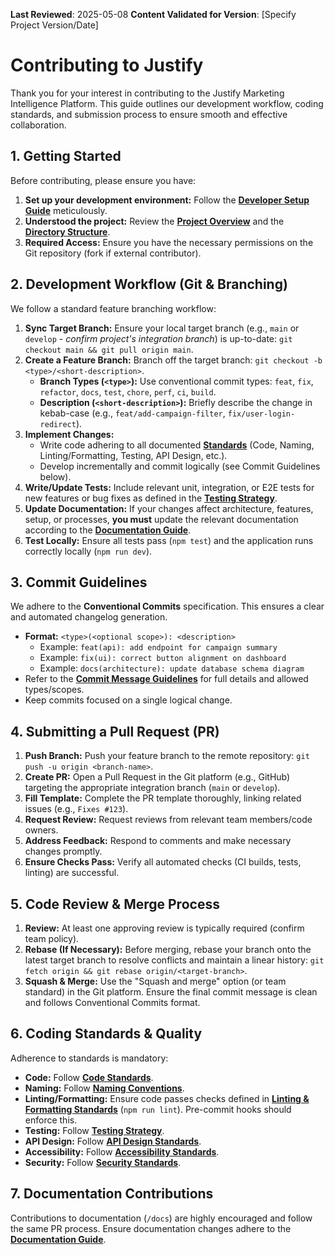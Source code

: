 **Last Reviewed**: 2025-05-08
**Content Validated for Version**: [Specify Project Version/Date]

# Contributing to Justify

Thank you for your interest in contributing to the Justify Marketing Intelligence Platform. This guide outlines our development workflow, coding standards, and submission process to ensure smooth and effective collaboration.

## 1. Getting Started

Before contributing, please ensure you have:

1.  **Set up your development environment:** Follow the **[Developer Setup Guide](../../getting-started/developer-setup.md)** meticulously.
2.  **Understood the project:** Review the **[Project Overview](../../getting-started/project-overview.md)** and the **[Directory Structure](../../architecture/directory-structure.md)**.
3.  **Required Access:** Ensure you have the necessary permissions on the Git repository (fork if external contributor).

## 2. Development Workflow (Git & Branching)

We follow a standard feature branching workflow:

1.  **Sync Target Branch:** Ensure your local target branch (e.g., `main` or `develop` - _confirm project's integration branch_) is up-to-date: `git checkout main && git pull origin main`.
2.  **Create a Feature Branch:** Branch off the target branch: `git checkout -b <type>/<short-description>`.
    - **Branch Types (`<type>`):** Use conventional commit types: `feat`, `fix`, `refactor`, `docs`, `test`, `chore`, `perf`, `ci`, `build`.
    - **Description (`<short-description>`):** Briefly describe the change in kebab-case (e.g., `feat/add-campaign-filter`, `fix/user-login-redirect`).
3.  **Implement Changes:**
    - Write code adhering to all documented **[Standards](../../5-standards/README.md)** (Code, Naming, Linting/Formatting, Testing, API Design, etc.).
    - Develop incrementally and commit logically (see Commit Guidelines below).
4.  **Write/Update Tests:** Include relevant unit, integration, or E2E tests for new features or bug fixes as defined in the **[Testing Strategy](../../5-standards/testing-strategy.md)**.
5.  **Update Documentation:** If your changes affect architecture, features, setup, or processes, **you must** update the relevant documentation according to the **[Documentation Guide](../../documentation-guide.md)**.
6.  **Test Locally:** Ensure all tests pass (`npm test`) and the application runs correctly locally (`npm run dev`).

## 3. Commit Guidelines

We adhere to the **Conventional Commits** specification. This ensures a clear and automated changelog generation.

- **Format:** `<type>(<optional scope>): <description>`
  - Example: `feat(api): add endpoint for campaign summary`
  - Example: `fix(ui): correct button alignment on dashboard`
  - Example: `docs(architecture): update database schema diagram`
- Refer to the **[Commit Message Guidelines](../../5-standards/commit-messages.md)** for full details and allowed types/scopes.
- Keep commits focused on a single logical change.

## 4. Submitting a Pull Request (PR)

1.  **Push Branch:** Push your feature branch to the remote repository: `git push -u origin <branch-name>`.
2.  **Create PR:** Open a Pull Request in the Git platform (e.g., GitHub) targeting the appropriate integration branch (`main` or `develop`).
3.  **Fill Template:** Complete the PR template thoroughly, linking related issues (e.g., `Fixes #123`).
4.  **Request Review:** Request reviews from relevant team members/code owners.
5.  **Address Feedback:** Respond to comments and make necessary changes promptly.
6.  **Ensure Checks Pass:** Verify all automated checks (CI builds, tests, linting) are successful.

## 5. Code Review & Merge Process

1.  **Review:** At least one approving review is typically required (confirm team policy).
2.  **Rebase (If Necessary):** Before merging, rebase your branch onto the latest target branch to resolve conflicts and maintain a linear history: `git fetch origin && git rebase origin/<target-branch>`.
3.  **Squash & Merge:** Use the "Squash and merge" option (or team standard) in the Git platform. Ensure the final commit message is clean and follows Conventional Commits format.

## 6. Coding Standards & Quality

Adherence to standards is mandatory:

- **Code:** Follow **[Code Standards](../../5-standards/code-standards.md)**.
- **Naming:** Follow **[Naming Conventions](../../5-standards/naming-conventions.md)**.
- **Linting/Formatting:** Ensure code passes checks defined in **[Linting & Formatting Standards](../../5-standards/linting-formatting.md)** (`npm run lint`). Pre-commit hooks should enforce this.
- **Testing:** Follow **[Testing Strategy](../../5-standards/testing-strategy.md)**.
- **API Design:** Follow **[API Design Standards](../../5-standards/api-design.md)**.
- **Accessibility:** Follow **[Accessibility Standards](../../5-standards/accessibility.md)**.
- **Security:** Follow **[Security Standards](../../5-standards/security.md)**.

## 7. Documentation Contributions

Contributions to documentation (`/docs`) are highly encouraged and follow the same PR process. Ensure documentation changes adhere to the **[Documentation Guide](../../documentation-guide.md)**.
